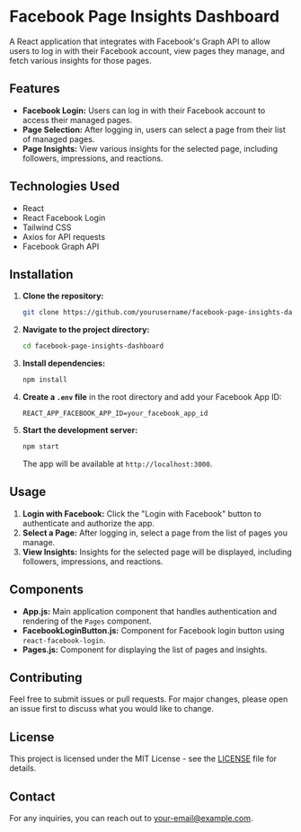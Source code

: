 

# Facebook Page Insights Dashboard

A React application that integrates with Facebook's Graph API to allow users to log in with their Facebook account, view pages they manage, and fetch various insights for those pages.

## Features

- **Facebook Login:** Users can log in with their Facebook account to access their managed pages.
- **Page Selection:** After logging in, users can select a page from their list of managed pages.
- **Page Insights:** View various insights for the selected page, including followers, impressions, and reactions.

## Technologies Used

- React
- React Facebook Login
- Tailwind CSS
- Axios for API requests
- Facebook Graph API

## Installation

1. **Clone the repository:**

   ```bash
   git clone https://github.com/yourusername/facebook-page-insights-dashboard.git
   ```

2. **Navigate to the project directory:**

   ```bash
   cd facebook-page-insights-dashboard
   ```

3. **Install dependencies:**

   ```bash
   npm install
   ```

4. **Create a `.env` file** in the root directory and add your Facebook App ID:

   ```env
   REACT_APP_FACEBOOK_APP_ID=your_facebook_app_id
   ```

5. **Start the development server:**

   ```bash
   npm start
   ```

   The app will be available at `http://localhost:3000`.

## Usage

1. **Login with Facebook:** Click the "Login with Facebook" button to authenticate and authorize the app.
2. **Select a Page:** After logging in, select a page from the list of pages you manage.
3. **View Insights:** Insights for the selected page will be displayed, including followers, impressions, and reactions.

## Components

- **App.js:** Main application component that handles authentication and rendering of the `Pages` component.
- **FacebookLoginButton.js:** Component for Facebook login button using `react-facebook-login`.
- **Pages.js:** Component for displaying the list of pages and insights.

## Contributing

Feel free to submit issues or pull requests. For major changes, please open an issue first to discuss what you would like to change.

## License

This project is licensed under the MIT License - see the [LICENSE](LICENSE) file for details.

## Contact

For any inquiries, you can reach out to [your-email@example.com](mailto:your-email@example.com).

